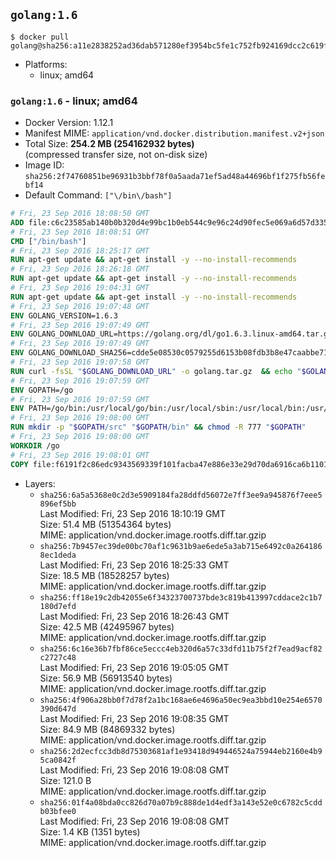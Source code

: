 ## `golang:1.6`

```console
$ docker pull golang@sha256:a11e2838252ad36dab571280ef3954bc5fe1c752fb924169dcc2c619f29b70ae
```

-	Platforms:
	-	linux; amd64

### `golang:1.6` - linux; amd64

-	Docker Version: 1.12.1
-	Manifest MIME: `application/vnd.docker.distribution.manifest.v2+json`
-	Total Size: **254.2 MB (254162932 bytes)**  
	(compressed transfer size, not on-disk size)
-	Image ID: `sha256:2f74760851be96931b3bbf78f0a5aada71ef5ad48a44696bf1f275fb56febf14`
-	Default Command: `["\/bin\/bash"]`

```dockerfile
# Fri, 23 Sep 2016 18:08:50 GMT
ADD file:c6c23585ab140b0b320d4e99bc1b0eb544c9e96c24d90fec5e069a6d57d335ca in / 
# Fri, 23 Sep 2016 18:08:51 GMT
CMD ["/bin/bash"]
# Fri, 23 Sep 2016 18:25:17 GMT
RUN apt-get update && apt-get install -y --no-install-recommends 		ca-certificates 		curl 		wget 	&& rm -rf /var/lib/apt/lists/*
# Fri, 23 Sep 2016 18:26:18 GMT
RUN apt-get update && apt-get install -y --no-install-recommends 		bzr 		git 		mercurial 		openssh-client 		subversion 				procps 	&& rm -rf /var/lib/apt/lists/*
# Fri, 23 Sep 2016 19:04:31 GMT
RUN apt-get update && apt-get install -y --no-install-recommends 		g++ 		gcc 		libc6-dev 		make 	&& rm -rf /var/lib/apt/lists/*
# Fri, 23 Sep 2016 19:07:48 GMT
ENV GOLANG_VERSION=1.6.3
# Fri, 23 Sep 2016 19:07:49 GMT
ENV GOLANG_DOWNLOAD_URL=https://golang.org/dl/go1.6.3.linux-amd64.tar.gz
# Fri, 23 Sep 2016 19:07:49 GMT
ENV GOLANG_DOWNLOAD_SHA256=cdde5e08530c0579255d6153b08fdb3b8e47caabbe717bc7bcd7561275a87aeb
# Fri, 23 Sep 2016 19:07:58 GMT
RUN curl -fsSL "$GOLANG_DOWNLOAD_URL" -o golang.tar.gz 	&& echo "$GOLANG_DOWNLOAD_SHA256  golang.tar.gz" | sha256sum -c - 	&& tar -C /usr/local -xzf golang.tar.gz 	&& rm golang.tar.gz
# Fri, 23 Sep 2016 19:07:59 GMT
ENV GOPATH=/go
# Fri, 23 Sep 2016 19:07:59 GMT
ENV PATH=/go/bin:/usr/local/go/bin:/usr/local/sbin:/usr/local/bin:/usr/sbin:/usr/bin:/sbin:/bin
# Fri, 23 Sep 2016 19:08:00 GMT
RUN mkdir -p "$GOPATH/src" "$GOPATH/bin" && chmod -R 777 "$GOPATH"
# Fri, 23 Sep 2016 19:08:00 GMT
WORKDIR /go
# Fri, 23 Sep 2016 19:08:01 GMT
COPY file:f6191f2c86edc9343569339f101facba47e886e33e29d70da6916ca6b1101a53 in /usr/local/bin/ 
```

-	Layers:
	-	`sha256:6a5a5368e0c2d3e5909184fa28ddfd56072e7ff3ee9a945876f7eee5896ef5bb`  
		Last Modified: Fri, 23 Sep 2016 18:10:19 GMT  
		Size: 51.4 MB (51354364 bytes)  
		MIME: application/vnd.docker.image.rootfs.diff.tar.gzip
	-	`sha256:7b9457ec39de00bc70af1c9631b9ae6ede5a3ab715e6492c0a2641868ec1deda`  
		Last Modified: Fri, 23 Sep 2016 18:25:33 GMT  
		Size: 18.5 MB (18528257 bytes)  
		MIME: application/vnd.docker.image.rootfs.diff.tar.gzip
	-	`sha256:ff18e19c2db42055e6f34323700737bde3c819b413997cddace2c1b7180d7efd`  
		Last Modified: Fri, 23 Sep 2016 18:26:43 GMT  
		Size: 42.5 MB (42495967 bytes)  
		MIME: application/vnd.docker.image.rootfs.diff.tar.gzip
	-	`sha256:6c16e36b7fbf86ce5eccc4eb320d6a57c33dfd11b75f2f7ead9acf82c2727c48`  
		Last Modified: Fri, 23 Sep 2016 19:05:05 GMT  
		Size: 56.9 MB (56913540 bytes)  
		MIME: application/vnd.docker.image.rootfs.diff.tar.gzip
	-	`sha256:4f906a28bb0f7d78f2a1bc168ae6e4696a50ec9ea3bbd10e254e6570390d647d`  
		Last Modified: Fri, 23 Sep 2016 19:08:35 GMT  
		Size: 84.9 MB (84869332 bytes)  
		MIME: application/vnd.docker.image.rootfs.diff.tar.gzip
	-	`sha256:2d2ecfcc3db8d75303681af1e93418d949446524a75944eb2160e4b95ca0842f`  
		Last Modified: Fri, 23 Sep 2016 19:08:08 GMT  
		Size: 121.0 B  
		MIME: application/vnd.docker.image.rootfs.diff.tar.gzip
	-	`sha256:01f4a08bda0cc826d70a07b9c888de1d4edf3a143e52e0c6782c5cddb03bfee0`  
		Last Modified: Fri, 23 Sep 2016 19:08:08 GMT  
		Size: 1.4 KB (1351 bytes)  
		MIME: application/vnd.docker.image.rootfs.diff.tar.gzip
